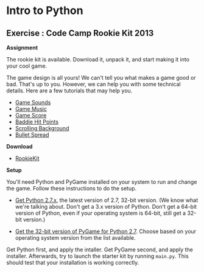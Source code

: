 Intro to Python
===============================================

Exercise : Code Camp Rookie Kit 2013
------------------------------------

**Assignment**

The rookie kit is available.  Download it, unpack it,
and start making it into your cool game.

The game design is all yours!  We can't tell you what
makes a game good or bad.  That's up to you.  However,
we can help you with some technical details.  Here are 
a few tutorials that may help you.

*   [Game Sounds](2013_add_sound.php)
*   [Game Music](2013_add_music.php)
*   [Game Score](2013_add_baddie_score.php)
*   [Baddie Hit Points](2013_add_baddie_hit_points.php)
*   [Scrolling Background](2013_add_scrolling_background.php)
*   [Bullet Spread](2013_add_spread_bullets.php)

**Download**

*   [RookieKit](spring2012.examples/RookieKit-2013.zip)

**Setup**

You'll need Python and PyGame installed on your system
to run and change the game.  Follow these instructions
to do the setup.

*    [Get Python 2.7.x](http://www.python.org/download/releases/2.7.5/),
     the latest version of 2.7, 32-bit version.
     (We know what we're talking about.  Don't get a 3.x version
     of Python.  Don't get a 64-bit version of Python, even if your
     operating system is 64-bit, still get a 32-bit version.)

*    [Get the 32-bit version of PyGame for Python 2.7](http://www.pygame.org/download.shtml).
     Choose based on your operating system version from 
     the list available.

Get Python first, and apply the intaller.  Get PyGame second,
and apply the installer.  Afterwards, try to launch the
starter kit by running `main.py`.  This should test that your
installation is working correctly.
